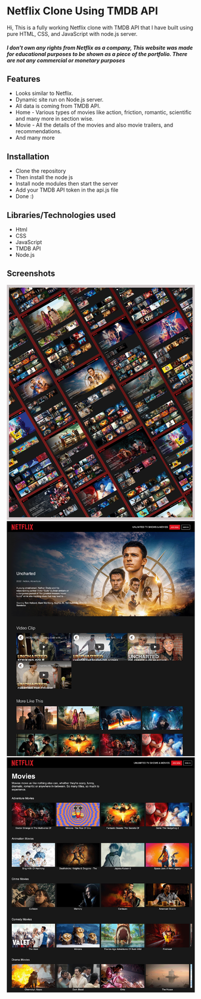 # Netflix Clone Using TMDB API 
Hi, This is a fully working Netflix clone with TMDB API that I have built using pure HTML, CSS, and JavaScript with node.js server.

##### I don't own any rights from Netflix as a company, This website was made for educational purposes to be shown as a piece of the portfolio. There are not any commercial or monetary purposes


## Features
* Looks similar to Netflix.
* Dynamic site run on Node.js server.
* All data is coming from TMDB API.
* Home - Various types of movies like action, friction, romantic, scientific and many more in section wise.
* Movie - All the details of the movies and also movie trailers, and recommendations.
* And many more

## Installation
* Clone the repository
* Then install the node js
* Install node modules then start the server
* Add your TMDB API token in the api.js file
* Done :)

## Libraries/Technologies used
* Html
* CSS
* JavaScript
* TMDB API
* Node.js

## Screenshots

![Website Screenshot](https://github.com/kishlayjeet/Netflix-Clone/blob/main/preview/netflix-clone2.png?raw=true)
![Website Screenshot](https://github.com/kishlayjeet/Netflix-Clone/blob/main/preview/netflix-clone3.png?raw=true)
![Website Screenshot](https://github.com/kishlayjeet/Netflix-Clone/blob/main/preview/netflix-clone4.png?raw=true)


